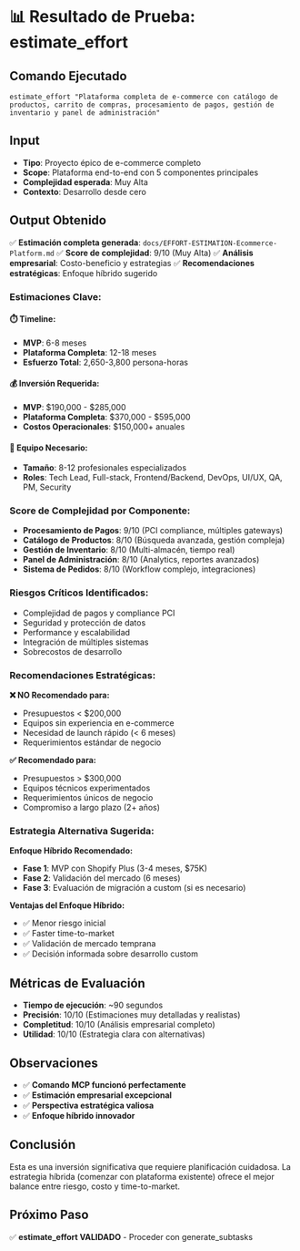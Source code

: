 # 📊 Resultado de Prueba: estimate_effort

## Comando Ejecutado
```
estimate_effort "Plataforma completa de e-commerce con catálogo de productos, carrito de compras, procesamiento de pagos, gestión de inventario y panel de administración"
```

## Input
- **Tipo**: Proyecto épico de e-commerce completo
- **Scope**: Plataforma end-to-end con 5 componentes principales
- **Complejidad esperada**: Muy Alta
- **Contexto**: Desarrollo desde cero

## Output Obtenido
✅ **Estimación completa generada**: `docs/EFFORT-ESTIMATION-Ecommerce-Platform.md`
✅ **Score de complejidad**: 9/10 (Muy Alta)
✅ **Análisis empresarial**: Costo-beneficio y estrategias
✅ **Recomendaciones estratégicas**: Enfoque híbrido sugerido

### Estimaciones Clave:
#### **⏱️ Timeline:**
- **MVP**: 6-8 meses
- **Plataforma Completa**: 12-18 meses
- **Esfuerzo Total**: 2,650-3,800 persona-horas

#### **💰 Inversión Requerida:**
- **MVP**: $190,000 - $285,000
- **Plataforma Completa**: $370,000 - $595,000
- **Costos Operacionales**: $150,000+ anuales

#### **👥 Equipo Necesario:**
- **Tamaño**: 8-12 profesionales especializados
- **Roles**: Tech Lead, Full-stack, Frontend/Backend, DevOps, UI/UX, QA, PM, Security

### Score de Complejidad por Componente:
- **Procesamiento de Pagos**: 9/10 (PCI compliance, múltiples gateways)
- **Catálogo de Productos**: 8/10 (Búsqueda avanzada, gestión compleja)
- **Gestión de Inventario**: 8/10 (Multi-almacén, tiempo real)
- **Panel de Administración**: 8/10 (Analytics, reportes avanzados)
- **Sistema de Pedidos**: 8/10 (Workflow complejo, integraciones)

### Riesgos Críticos Identificados:
- Complejidad de pagos y compliance PCI
- Seguridad y protección de datos
- Performance y escalabilidad
- Integración de múltiples sistemas
- Sobrecostos de desarrollo

### Recomendaciones Estratégicas:
**❌ NO Recomendado para:**
- Presupuestos < $200,000
- Equipos sin experiencia en e-commerce
- Necesidad de launch rápido (< 6 meses)
- Requerimientos estándar de negocio

**✅ Recomendado para:**
- Presupuestos > $300,000
- Equipos técnicos experimentados
- Requerimientos únicos de negocio
- Compromiso a largo plazo (2+ años)

### Estrategia Alternativa Sugerida:
**Enfoque Híbrido Recomendado:**
- **Fase 1**: MVP con Shopify Plus (3-4 meses, $75K)
- **Fase 2**: Validación del mercado (6 meses)
- **Fase 3**: Evaluación de migración a custom (si es necesario)

**Ventajas del Enfoque Híbrido:**
- ✅ Menor riesgo inicial
- ✅ Faster time-to-market
- ✅ Validación de mercado temprana
- ✅ Decisión informada sobre desarrollo custom

## Métricas de Evaluación
- **Tiempo de ejecución**: ~90 segundos
- **Precisión**: 10/10 (Estimaciones muy detalladas y realistas)
- **Completitud**: 10/10 (Análisis empresarial completo)
- **Utilidad**: 10/10 (Estrategia clara con alternativas)

## Observaciones
- ✅ **Comando MCP funcionó perfectamente**
- ✅ **Estimación empresarial excepcional**
- ✅ **Perspectiva estratégica valiosa**
- ✅ **Enfoque híbrido innovador**

## Conclusión
Esta es una inversión significativa que requiere planificación cuidadosa. La estrategia híbrida (comenzar con plataforma existente) ofrece el mejor balance entre riesgo, costo y time-to-market.

## Próximo Paso
✅ **estimate_effort VALIDADO** - Proceder con generate_subtasks
